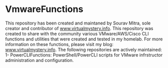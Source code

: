 # VmwareFunctions
This repository has been created and maintaned by Sourav Mitra, sole creator and contributor of www.virtualmystery.info.
This repository was created to share with the community various VMware/AWS/Cisco CLI functions and utilities that were created and tested in my homelab. For more information on these functions, please visit my blog: www.virtualmystery.info. 
The following repositories are actively maintained:
1- PowerCLIFunctions: PowerShell/PowerCLI scripts for VMware infrstructor administration and configuration.
